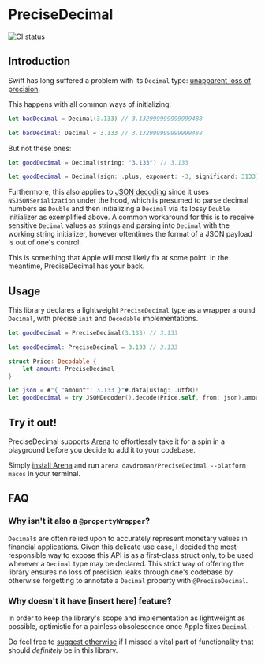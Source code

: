 # PreciseDecimal

![CI status](https://github.com/davdroman/PreciseDecimal/workflows/CI/badge.svg)

## Introduction

Swift has long suffered a problem with its `Decimal` type: [unapparent loss of precision](https://bugs.swift.org/browse/SR-8409).

This happens with all common ways of initializing:

```swift
let badDecimal = Decimal(3.133) // 3.132999999999999488
```

```swift
let badDecimal: Decimal = 3.133 // 3.132999999999999488
```

But not these ones:

```swift
let goodDecimal = Decimal(string: "3.133") // 3.133
```

```swift
let goodDecimal = Decimal(sign: .plus, exponent: -3, significand: 3133) // 3.133
```

Furthermore, this also applies to [JSON decoding](https://bugs.swift.org/browse/SR-7054) since it uses `NSJSONSerialization` under the hood, which is presumed to parse decimal numbers as `Double` and then initializing a `Decimal` via its lossy `Double` initializer as exemplified above. A common workaround for this is to receive sensitive `Decimal` values as strings and parsing into `Decimal` with the working string initializer, however oftentimes the format of a JSON payload is out of one's control.

This is something that Apple will most likely fix at some point. In the meantime, PreciseDecimal has your back.

## Usage

This library declares a lightweight `PreciseDecimal` type as a wrapper around `Decimal`, with precise `init` and `Decodable` implementations.

```swift
let goodDecimal = PreciseDecimal(3.133) // 3.133
```

```swift
let goodDecimal: PreciseDecimal = 3.133 // 3.133
```

```swift
struct Price: Decodable {
    let amount: PreciseDecimal
}

let json = #"{ "amount": 3.133 }"#.data(using: .utf8)!
let goodDecimal = try JSONDecoder().decode(Price.self, from: json).amount // 3.133
```

## Try it out!

PreciseDecimal supports [Arena](https://github.com/finestructure/Arena) to effortlessly take it for a spin in a playground before you decide to add it to your codebase.

Simply [install Arena](https://github.com/finestructure/Arena#how-to-install-arena) and run `arena davdroman/PreciseDecimal --platform macos` in your terminal.

## FAQ

### Why isn't it also a `@propertyWrapper`?

`Decimal`s are often relied upon to accurately represent monetary values in financial applications. Given this delicate use case, I decided the most responsible way to expose this API is as a first-class struct only, to be used wherever a `Decimal` type may be declared. This strict way of offering the library ensures no loss of precision leaks through one's codebase by otherwise forgetting to annotate a `Decimal` property with `@PreciseDecimal`.

### Why doesn't it have [insert here] feature?

In order to keep the library's scope and implementation as lightweight as possible, optimistic for a painless obsolescence once Apple fixes `Decimal`.

Do feel free to [suggest otherwise](https://github.com/davdroman/PreciseDecimal/issues/new) if I missed a vital part of functionality that should *definitely* be in this library.
